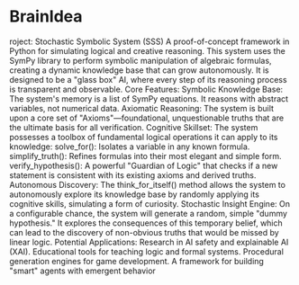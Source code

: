 # BrainIdea
roject: Stochastic Symbolic System (SSS)
A proof-of-concept framework in Python for simulating logical and creative reasoning. This system uses the SymPy library to perform symbolic manipulation of algebraic formulas, creating a dynamic knowledge base that can grow autonomously. It is designed to be a "glass box" AI, where every step of its reasoning process is transparent and observable.
Core Features:
Symbolic Knowledge Base: The system's memory is a list of SymPy equations. It reasons with abstract variables, not numerical data.
Axiomatic Reasoning: The system is built upon a core set of "Axioms"—foundational, unquestionable truths that are the ultimate basis for all verification.
Cognitive Skillset: The system possesses a toolbox of fundamental logical operations it can apply to its knowledge:
solve_for(): Isolates a variable in any known formula.
simplify_truth(): Refines formulas into their most elegant and simple form.
verify_hypothesis(): A powerful "Guardian of Logic" that checks if a new statement is consistent with its existing axioms and derived truths.
Autonomous Discovery: The think_for_itself() method allows the system to autonomously explore its knowledge base by randomly applying its cognitive skills, simulating a form of curiosity.
Stochastic Insight Engine: On a configurable chance, the system will generate a random, simple "dummy hypothesis." It explores the consequences of this temporary belief, which can lead to the discovery of non-obvious truths that would be missed by linear logic.
Potential Applications:
Research in AI safety and explainable AI (XAI).
Educational tools for teaching logic and formal systems.
Procedural generation engines for game development.
A framework for building "smart" agents with emergent behavior
